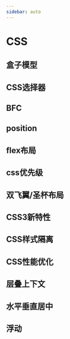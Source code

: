 ```yaml
---
sidebar: auto
---
```


# CSS

## 盒子模型

## CSS选择器

## BFC

## position

## flex布局

## css优先级

## 双飞翼/圣杯布局

## CSS3新特性

## CSS样式隔离

## CSS性能优化

## 层叠上下文

## 水平垂直居中

## 浮动